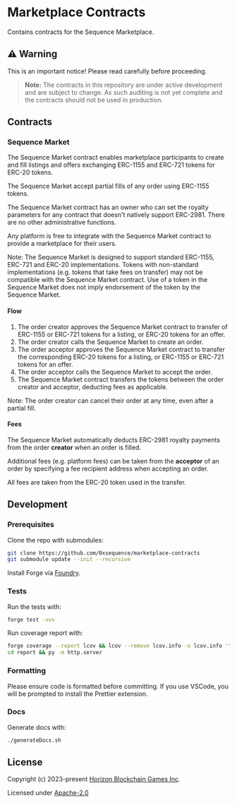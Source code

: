# Marketplace Contracts

Contains contracts for the Sequence Marketplace.

## ⚠️ Warning

This is an important notice! Please read carefully before proceeding.

> **Note:** The contracts in this repository are under active development and are subject to change. As such auditing is not yet complete and the contracts should not be used in production.

## Contracts

### Sequence Market

The Sequence Market contract enables marketplace participants to create and fill listings and offers exchanging ERC-1155 and ERC-721 tokens for ERC-20 tokens.

The Sequence Market accept partial fills of any order using ERC-1155 tokens.

The Sequence Market contract has an owner who can set the royalty parameters for any contract that doesn't natively support ERC-2981. There are no other administrative functions.

Any platform is free to integrate with the Sequence Market contract to provide a marketplace for their users.

Note: The Sequence Market is designed to support standard ERC-1155, ERC-721 and ERC-20 implementations. Tokens with non-standard implementations (e.g. tokens that take fees on transfer) may not be compatible with the Sequence Market contract. Use of a token in the Sequence Market does not imply endorsement of the token by the Sequence Market.

#### Flow

1. The order creator approves the Sequence Market contract to transfer of ERC-1155 or ERC-721 tokens for a listing, or ERC-20 tokens for an offer.
2. The order creator calls the Sequence Market to create an order.
3. The order acceptor approves the Sequence Market contract to transfer the corresponding ERC-20 tokens for a listing, or ERC-1155 or ERC-721 tokens for an offer.
4. The order acceptor calls the Sequence Market to accept the order.
5. The Sequence Market contract transfers the tokens between the order creator and acceptor, deducting fees as applicable.

Note: The order creator can cancel their order at any time, even after a partial fill.

#### Fees

The Sequence Market automatically deducts ERC-2981 royalty payments from the order **creator** when an order is filled.

Additional fees (e.g. platform fees) can be taken from the **acceptor** of an order by specifying a fee recipient address when accepting an order.

All fees are taken from the ERC-20 token used in the transfer.

## Development

### Prerequisites

Clone the repo with submodules:

```bash
git clone https://github.com/0xsequence/marketplace-contracts
git submodule update --init --recursive
```

Install Forge via [Foundry](https://book.getfoundry.sh/getting-started/installation).

### Tests

Run the tests with:

```bash
forge test -vvv
```

Run coverage report with:

```bash
forge coverage --report lcov && lcov --remove lcov.info -o lcov.info 'test/*' 'script/*' && genhtml -o report lcov.info
cd report && py -m http.server
```

### Formatting

Please ensure code is formatted before committing. If you use VSCode, you will be prompted to install the Prettier extension.

### Docs

Generate docs with:

```bash
./generateDocs.sh
```

## License

Copyright (c) 2023-present [Horizon Blockchain Games Inc](https://horizon.io).

Licensed under [Apache-2.0](./LICENSE)
